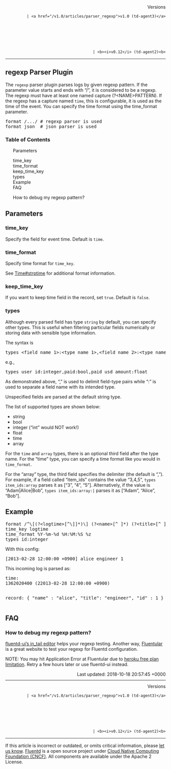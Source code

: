 <article>
<div style="text-align:right">
<div style="text-align:right">
Versions 
  
    
    | <a href="/v1.0/articles/parser_regexp">v1.0 (td-agent3)</a>
    
  

  

  
    
    | <b><i>v0.12</i> (td-agent2)<b>
</b></b>
</div>
</div>
<hr size="1" style="margin-top: 10px; margin-bottom: 10px; color: rgba(0, 0, 0, .15);"/>
<hgroup>
<h1>regexp Parser Plugin</h1>
</hgroup>
<p>The <code>regexp</code> parser plugin parses logs by given regexp pattern. If the parameter value starts and ends with “/”, it is considered to be a regexp. The regexp must have at least one named capture (?&lt;NAME&gt;PATTERN). If the regexp has a capture named <code>time</code>, this is configurable, it is used as the time of the event. You can specify the time format using the time_format parameter.</p>
<pre class="CodeRay">format /.../ # regexp parser is used
format json  # json parser is used
</pre>
<a name="parameters"></a>
<section id="table-of-contents"><h3>Table of Contents</h3>
<ul id="toc">
<li class="toc-item"><a href="#parameters">Parameters</a></li>
<ul class="sub-toc">
<li class="sub-toc-item"><a href="#time_key">time_key</a></li>
<li class="sub-toc-item"><a href="#time_format">time_format</a></li>
<li class="sub-toc-item"><a href="#keep_time_key">keep_time_key</a></li>
<li class="sub-toc-item"><a href="#types">types</a></li>
</ul>
<li class="toc-item"><a href="#example">Example</a></li>
<li class="toc-item"><a href="#faq">FAQ</a></li>
<ul class="sub-toc">
<li class="sub-toc-item"><a href="#how-to-debug-my-regexp-pattern?">How to debug my regexp pattern?</a></li>
</ul>
</ul>
</section>
<h2>Parameters</h2>
<a name="time_key"></a><h3>time_key</h3>
<p>Specify the field for event time. Default is <code>time</code>.</p>
<a name="time_format"></a><h3>time_format</h3>
<p>Specify time format for <code>time_key</code>.</p>
<p>See <a href="http://ruby-doc.org/stdlib-2.4.1/libdoc/time/rdoc/Time.html#method-c-strptime">Time#strptime</a> for additional format information.</p>
<a name="keep_time_key"></a><h3>keep_time_key</h3>
<p>If you want to keep time field in the record, set <code>true</code>. Default is <code>false</code>.</p>
<a name="types"></a><h3>types</h3>
<p>Although every parsed field has type <code>string</code> by default, you can specify other types. This is useful when filtering particular fields numerically or storing data with sensible type information.</p>
<p>The syntax is</p>
<pre class="CodeRay">types &lt;field_name_1&gt;:&lt;type_name_1&gt;,&lt;field_name_2&gt;:&lt;type_name_2&gt;,...
</pre>
<p>e.g.,</p>
<pre class="CodeRay">types user_id:integer,paid:bool,paid_usd_amount:float
</pre>
<p>As demonstrated above, “,” is used to delimit field-type pairs while “:” is used to separate a field name with its intended type.</p>
<p>Unspecified fields are parsed at the default string type.</p>
<p>The list of supported types are shown below:</p>
<ul>
<li>string</li>
<li>bool</li>
<li>integer (“int” would NOT work!)</li>
<li>float</li>
<li>time</li>
<li>array</li>
</ul>
<p>For the <code>time</code> and <code>array</code> types, there is an optional third field after the type name. For the “time” type, you can specify a time format like you would in <code>time_format</code>.</p>
<p>For the “array” type, the third field specifies the delimiter (the default is “,”). For example, if a field called “item_ids” contains the value “3,4,5”, <code>types item_ids:array</code> parses it as [“3”, “4”, “5”]. Alternatively, if the value is “Adam|Alice|Bob”, <code>types item_ids:array:|</code> parses it as [“Adam”, “Alice”, “Bob”].</p>
<a name="example"></a><h2>Example</h2>
<pre class="CodeRay">format /^\[(?&lt;logtime&gt;[^\]]*)\] (?&lt;name&gt;[^ ]*) (?&lt;title&gt;[^ ]*) (?&lt;id&gt;\d*)$/
time_key logtime
time_format %Y-%m-%d %H:%M:%S %z
types id:integer
</pre>
<p>With this config:</p>
<pre class="CodeRay">[2013-02-28 12:00:00 +0900] alice engineer 1
</pre>
<p>This incoming log is parsed as:</p>
<pre class="CodeRay">time:
1362020400 (22013-02-28 12:00:00 +0900)

record:
{
  "name" : "alice",
  "title": "engineer",
  "id"   : 1
}
</pre>
<a name="faq"></a><h2>FAQ</h2>
<a name="how-to-debug-my-regexp-pattern?"></a><h3>How to debug my regexp pattern?</h3>
<p><a href="/articles/fluentd-ui#intail-setting">fluentd-ui’s in_tail editor</a> helps your regexp testing. Another way, <a href="http://fluentular.herokuapp.com/">Fluentular</a> is a great website to test your regexp for Fluentd configuration.</p>
<p>NOTE: You may hit Application Error at Fluentular due to <a href="https://www.heroku.com/pricing">heroku free plan limitation</a>. Retry a few hours later or use fluentd-ui instead.</p>
<div style="text-align:right">
  Last updated: 2018-10-18 20:57:45 +0000
  </div>
<hr size="1" style="margin-top: 10px; margin-bottom: 10px; color: rgba(0, 0, 0, .15);"/>
<div style="text-align:right">
Versions 
  
    
    | <a href="/v1.0/articles/parser_regexp">v1.0 (td-agent3)</a>
    
  

  

  
    
    | <b><i>v0.12</i> (td-agent2)<b>
</b></b>
</div>
<hr size="1" style="margin-top: 10px; margin-bottom: 10px; color: rgba(0, 0, 0, .15);"/>
<p>
    If this article is incorrect or outdated, or omits critical information, please <a href="https://github.com/fluent/fluentd-docs/issues?state=open">let us know</a>. <a href="http://www.fluentd.org/">Fluentd</a> is a  open source project under <a href="https://cncf.io/">Cloud Native Computing Foundation (CNCF)</a>. All components are available under the Apache 2 License.
  </p>
</article>